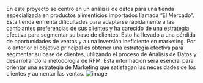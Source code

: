 En este proyecto se centró en  un análisis de datos para una tienda especializada en productos alimenticios importados llamada “El Mercado”.
Esta tienda enfrenta dificultades para adaptarse rápidamente a las cambiantes preferencias de sus clientes y ha carecido de una estrategia efectiva para segmentar su base de clientes. Esto ha llevado a una pérdida de oportunidades de ventas y a una inversión ineficiente en marketing. 
Por lo anterior el objetivo principal es obtener una estrategia efectiva para segmentar su base de clientes, utilizando el proceso de Análisis de Datos y desarrollando la metodología  de RFM. Esta información será esencial para orientar una estrategia de Marketing que satisfagan las necesidades de los clientes y aumentar las ventas.
![image](https://github.com/user-attachments/assets/db5179e7-eeec-4940-8a58-a5a4457e0256)

